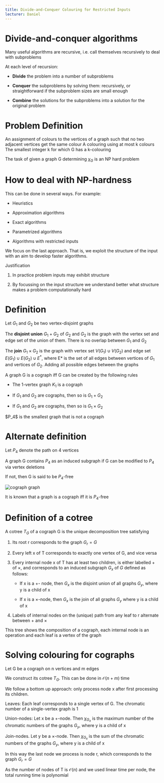 ```yaml
---
title: Divide-and-Conquer Colouring for Restricted Inputs
lecturer: Daniel
---
```


# Divide-and-conquer algorithms

Many useful algorithms are recursive, i.e. call themselves recursively
to deal with subproblems

At each level of recursion:

-   **Divide** the problem into a number of subproblems

-   **Conquer** the subproblems by solving them: recursively, or
    straightforward if the subproblem sizes are small enough

-   **Combine** the solutions for the subproblems into a solution for
    the original problem

# Problem Definition

<Definition name="Colouring">
An assignment of colours to the vertices of a graph such that no two adjacent vertices get the same colour
</Definition>

<Definition name="k-colouring">
A colouring using at most k colours
</Definition>

<Definition name="Chromatic number $\chi_G$">
The smallest integer k for which G has a k-colouring
</Definition>

The task of given a graph G determining $\chi_G$ is an NP hard problem

# How to deal with NP-hardness

This can be done in several ways. For example:

-   Heuristics

-   Approximation algorithms

-   Exact algorithms

-   Parametrized algorithms

-   Algorithms with restricted inputs

We focus on the last approach. That is, we exploit the structure of the
input with an aim to develop faster algorithms.

Justification

1.  In practice problem inputs may exhibit structure

2.  By focussing on the input structure we understand better what
    structure makes a problem computationally hard

# Definition

Let $G_1$ and $G_2$ be two vertex-disjoint graphs

The **disjoint union** $G_1+G_2$ of $G_2$ and $G_2$ is the graph with
the vertex set and edge set of the union of them. There is no overlap
between $G_1$ and $G_2$

The **join** $G_1\times G_2$ is the graph with vertex set
$V(G_1)\cup V(G_2)$ and edge set $E(G_1)\cup E(G_2)\cup E^*$, where E\*
is the set of all edges between vertices of $G_1$ and vertices of $G_2$.
Adding all possible edges between the graphs

A graph G is a cograph iff G can be created by the following rules

-   The 1-vertex graph $K_1$ is a cograph

-   If $G_1$ and $G_2$ are cographs, then so is $G_1+G_2$

-   If $G_1$ and $G_2$ are cographs, then so is $G_1\times G_2$

<Important>
$P_4$ is the smallest graph that is not a cograph
</Important>

# Alternate definition

Let $P_4$ denote the path on 4 vertices

A graph G contains $P_4$ as an induced subgraph if G can be modified to
$P_4$ via vertex deletions

If not, then G is said to be $P_4$-free

![cograph graph](/img/Year_2/Theory_of_Computation/AAC/divide/p4.webp)

It is known that a graph is a cograph iff it is $P_4$-free

# Definition of a cotree

A cotree $T_G$ of a cograph G is the unique decomposition tree
satisfying

1.  Its root r corresponds to the graph $G_r=G$

2.  Every left x of T corresponds to exactly one vertex of G, and vice
    versa

3.  Every internal node x of T has at least two children, is either
    labelled + of $\times$, and corresponds to an induced subgraph $G_x$
    of $G$ defined as follows:

    -   If x is a +- node, then $G_x$ is the disjoint union of all
        graphs $G_y$, where y is a child of x

    -   If x is a $\times$-node, then $G_x$ is the join of all graphs
        $G_y$ where y is a child of x

4.  Labels of internal nodes on the (unique) path from any leaf to r
    alternate between + and $\times$

This tree shows the composition of a cograph, each internal node is an
operation and each leaf is a vertex of the graph

# Solving colouring for cographs

Let G be a cograph on n vertices and m edges

We construct its cotree $T_G$. This can be done in $\mathcal{O}(n+m)$
time

We follow a bottom up approach: only process node x after first
processing its children.

Leaves: Each leaf corresponds to a single vertex of G. The chromatic
number of a single-vertex graph is 1

Union-nodes: Let x be a +-node. Then $\chi_{G_x}$ is the maximum number
of the chromatic numbers of the graphs $G_y$, where y is a child of x

Join-nodes. Let y be a $\times$-node. Then $\chi_{G_x}$ is the sum of
the chromatic numbers of the graphs $G_y$, where y is a child of x

In this way the last node we process is node r, which corresponds to the
graph $G_r=G$

As the number of nodes of T is $\mathcal{O}(n)$ and we used linear time
per node, the total running time is polynomial
